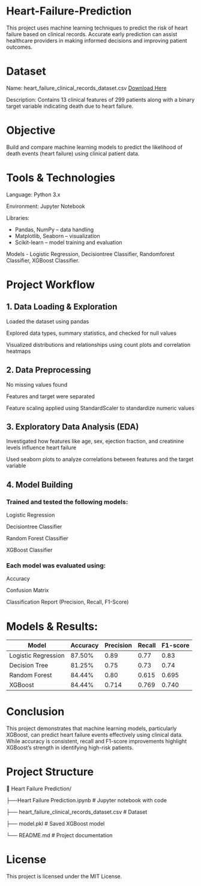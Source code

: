 # Heart-Failure-Prediction
This project uses machine learning techniques to predict the risk of heart failure based on clinical records. Accurate early prediction can assist healthcare providers in making informed decisions and improving patient outcomes.


# Dataset
Name: heart_failure_clinical_records_dataset.csv [Download Here](heart_failure_clinical_records_dataset.csv)

Description: Contains 13 clinical features of 299 patients along with a binary target variable indicating death due to heart failure.


# Objective
Build and compare machine learning models to predict the likelihood of death events (heart failure) using clinical patient data.


# Tools & Technologies
Language: Python 3.x

Environment: Jupyter Notebook

Libraries: 
- Pandas, NumPy – data handling
- Matplotlib, Seaborn – visualization           
- Scikit-learn – model training and evaluation

Models - Logistic Regression, Decisiontree Classifier, Randomforest Classifier, XGBoost Classifier.


# Project Workflow
## 1. Data Loading & Exploration
Loaded the dataset using pandas

Explored data types, summary statistics, and checked for null values

Visualized distributions and relationships using count plots and correlation heatmaps

## 2. Data Preprocessing
No missing values found

Features and target were separated

Feature scaling applied using StandardScaler to standardize numeric values

## 3. Exploratory Data Analysis (EDA)
Investigated how features like age, sex, ejection fraction, and creatinine levels influence heart failure

Used seaborn plots to analyze correlations between features and the target variable

## 4. Model Building
### Trained and tested the following models:

Logistic Regression

Decisiontree Classifier

Random Forest Classifier

XGBoost Classifier

### Each model was evaluated using:

Accuracy

Confusion Matrix

Classification Report (Precision, Recall, F1-Score)

# Models & Results:
| Model               | Accuracy | Precision | Recall | F1-score |
| ------------------- | -------- | --------- | ------ | -------- |
| Logistic Regression | 87.50%   | 0.89      | 0.77   | 0.83     |
| Decision Tree       | 81.25%   | 0.75      | 0.73   | 0.74     |
| Random Forest       | 84.44%   | 0.80      | 0.615  | 0.695    |
| XGBoost             | 84.44%   | 0.714     | 0.769  | 0.740    |

# Conclusion
This project demonstrates that machine learning models, particularly XGBoost, can predict heart failure events effectively using clinical data. While accuracy is consistent, recall and F1-score improvements highlight XGBoost’s strength in identifying high-risk patients.

# Project Structure
📁 Heart Failure Prediction/

├──Heart Failure Prediction.ipynb          # Jupyter notebook with code

├── heart_failure_clinical_records_dataset.csv   # Dataset

├── model.pkl                              # Saved XGBoost model

└── README.md                              # Project documentation

# License
This project is licensed under the MIT License.
